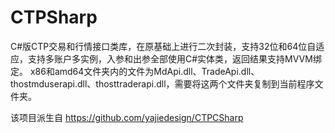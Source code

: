 # CTPSharp
C#版CTP交易和行情接口类库，在原基础上进行二次封装，支持32位和64位自适应，支持多账户多实例，入参和出参全部使用C#实体类，返回结果支持MVVM绑定。
x86和amd64文件夹内的文件为MdApi.dll、TradeApi.dll、thostmduserapi.dll、thosttraderapi.dll，需要将这两个文件夹复制到当前程序文件夹。

该项目派生自 https://github.com/yajiedesign/CTPCSharp
